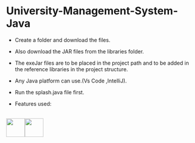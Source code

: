 # University-Management-System-Java
- Create a folder and download the files.
  
- Also download the JAR files from the libraries folder.
  
- The exeJar files are to be placed in the project path and to be added in the reference libraries in the project structure.
  
- Any Java platform can use.(Vs Code ,IntelliJ).
  
- Run the splash.java file first.
  
- Features used:
<br>
 <img src="https://cdn.jsdelivr.net/gh/devicons/devicon/icons/java/java-original-wordmark.svg" width="50" height="50" /><img src="https://cdn.jsdelivr.net/gh/devicons/devicon/icons/mysql/mysql-original-wordmark.svg" width="50" height="50" />

